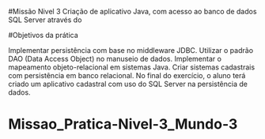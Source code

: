 #Missão Nivel 3
Criação de aplicativo Java, com acesso ao banco de dados SQL Server através do

#Objetivos da prática

Implementar persistência com base no middleware JDBC.
Utilizar o padrão DAO (Data Access Object) no manuseio de dados.
Implementar o mapeamento objeto-relacional em sistemas Java.
Criar sistemas cadastrais com persistência em banco relacional.
No final do exercício, o aluno terá criado um aplicativo cadastral com uso do SQL
Server na persistência de dados.
# Missao_Pratica-Nivel-3_Mundo-3
